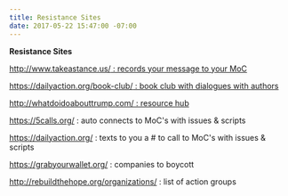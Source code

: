```yaml
---
title: Resistance Sites
date: 2017-05-22 15:47:00 -07:00
---
```


**Resistance Sites**

[http://www.takeastance.us/ : records your message to your MoC
](http://www.takeastance.us/)


[https://dailyaction.org/book-club/ : book club with dialogues with authors](https://dailyaction.org/book-club/)


[http://whatdoidoabouttrump.com/ : resource hub](http://whatdoidoabouttrump.com/)

https://5calls.org/ : auto connects to MoC's with issues & scripts

https://dailyaction.org/ : texts to you a # to call to MoC's with issues & scripts 

https://grabyourwallet.org/ : companies to boycott

http://rebuildthehope.org/organizations/ : list of action groups


